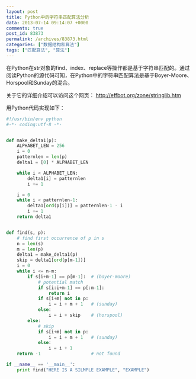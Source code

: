 ```yaml
---
layout: post
title: Python中的字符串匹配算法分析
data: 2013-07-14 09:14:07 +0000
comments: true
post_id: 83873
permalink: /archives/83873.html
categories: ["数据结构和算法"]
tags: ["匹配算法", "算法"]
---
```


在Python在str对象的find、index、replace等操作都是基于字符串匹配的。通过阅读Python的源代码可知，在Python中的字符串匹配算法是基于Boyer-Moore、Horspool和Sunday的混合。

关于它的详细介绍可以访问这个网页： http://effbot.org/zone/stringlib.htm

用Python代码实现如下：

``` python
#!/usr/bin/env python
#-*- coding:utf-8 -*-


def make_delta1(p):
    ALPHABET_LEN = 256
    i = 0
    patternlen = len(p)
    delta1 = [0] * ALPHABET_LEN

    while i < ALPHABET_LEN:
        delta1[i] = patternlen
        i += 1

    i = 0
    while i < patternlen-1:
        delta1[ord(p[i])] = patternlen-1 - i
        i += 1
    return delta1


def find(s, p):
    # find first occurrence of p in s
    n = len(s)
    m = len(p)
    delta1 = make_delta1(p)
    skip = delta1[ord(p[m-1])]
    i = 0
    while i <= n-m:
        if s[i+m-1] == p[m-1]:  # (boyer-moore)
            # potential match
            if s[i:i+m-1] == p[:m-1]:
                return i
            if s[i+m] not in p:
                i = i + m + 1   # (sunday)
            else:
                i = i + skip    # (horspool)
        else:
            # skip
            if s[i+m] not in p:
                i = i + m + 1   # (sunday)
            else:
                i = i + 1
    return -1                   # not found

if __name__ == '__main__':
    print find("HERE IS A SILMPLE EXAMPLE", "EXAMPLE")
```
